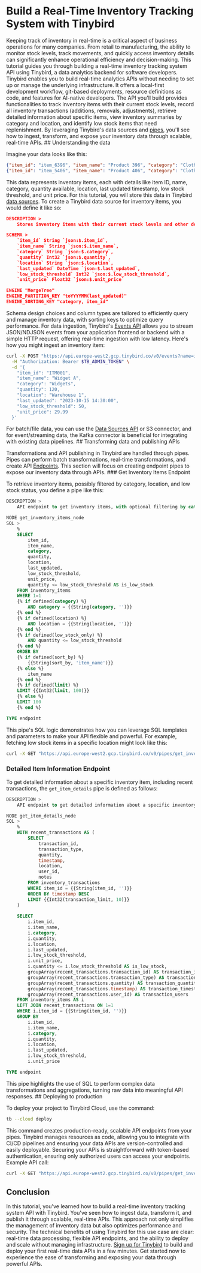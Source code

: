 # Build a Real-Time Inventory Tracking System with Tinybird

Keeping track of inventory in real-time is a critical aspect of business operations for many companies. From retail to manufacturing, the ability to monitor stock levels, track movements, and quickly access inventory details can significantly enhance operational efficiency and decision-making. This tutorial guides you through building a real-time inventory tracking system API using Tinybird, a data analytics backend for software developers. Tinybird enables you to build real-time analytics APIs without needing to set up or manage the underlying infrastructure. It offers a local-first development workflow, git-based deployments, resource definitions as code, and features for AI-native developers. The API you'll build provides functionalities to track inventory items with their current stock levels, record all inventory transactions (additions, removals, adjustments), retrieve detailed information about specific items, view inventory summaries by category and location, and identify low stock items that need replenishment. By leveraging Tinybird's data sources and [pipes](https://www.tinybird.co/docs/forward/work-with-data/pipes), you'll see how to ingest, transform, and expose your inventory data through scalable, real-time APIs. ## Understanding the data

Imagine your data looks like this:

```json
{"item_id": "item_6396", "item_name": "Product 396", "category": "Clothing", "quantity": 396, "location": "Warehouse B", "last_updated": "2025-05-06 16:31:27", "low_stock_threshold": 56, "unit_price": 676}
{"item_id": "item_5406", "item_name": "Product 406", "category": "Clothing", "quantity": 406, "location": "Warehouse B", "last_updated": "2025-04-16 16:31:27", "low_stock_threshold": 16, "unit_price": 486}
```

This data represents inventory items, each with details like item ID, name, category, quantity available, location, last updated timestamp, low stock threshold, and unit price. For this tutorial, you will store this data in Tinybird [data sources](https://www.tinybird.co/docs/forward/get-data-in/data-sources). To create a Tinybird data source for inventory items, you would define it like so:

```json
DESCRIPTION >
    Stores inventory items with their current stock levels and other details

SCHEMA >
    `item_id` String `json:$.item_id`,
    `item_name` String `json:$.item_name`,
    `category` String `json:$.category`,
    `quantity` Int32 `json:$.quantity`,
    `location` String `json:$.location`,
    `last_updated` DateTime `json:$.last_updated`,
    `low_stock_threshold` Int32 `json:$.low_stock_threshold`,
    `unit_price` Float32 `json:$.unit_price`

ENGINE "MergeTree"
ENGINE_PARTITION_KEY "toYYYYMM(last_updated)"
ENGINE_SORTING_KEY "category, item_id"
```

Schema design choices and column types are tailored to efficiently query and manage inventory data, with sorting keys to optimize query performance. For data ingestion, Tinybird's [Events API](https://www.tinybird.co/docs/forward/get-data-in/events-api) allows you to stream JSON/NDJSON events from your application frontend or backend with a simple HTTP request, offering real-time ingestion with low latency. Here's how you might ingest an inventory item:

```bash
curl -X POST "https://api.europe-west2.gcp.tinybird.co/v0/events?name=inventory_items" \
  -H "Authorization: Bearer $TB_ADMIN_TOKEN" \
  -d '{
    "item_id": "ITM001",
    "item_name": "Widget A",
    "category": "Widgets",
    "quantity": 120,
    "location": "Warehouse 1",
    "last_updated": "2023-10-15 14:30:00",
    "low_stock_threshold": 50,
    "unit_price": 29.99
  }'
```

For batch/file data, you can use the [Data Sources API](https://www.tinybird.co/docs/api-reference/datasource-api) or S3 connector, and for event/streaming data, the Kafka connector is beneficial for integrating with existing data pipelines. ## Transforming data and publishing APIs

Transformations and API publishing in Tinybird are handled through pipes. Pipes can perform batch transformations, real-time transformations, and create API [Endpoints](https://www.tinybird.co/docs/forward/work-with-data/publish-data/endpoints). This section will focus on creating endpoint pipes to expose our inventory data through APIs. ### Get Inventory Items Endpoint

To retrieve inventory items, possibly filtered by category, location, and low stock status, you define a pipe like this:

```sql
DESCRIPTION >
    API endpoint to get inventory items, with optional filtering by category, location, and low stock items

NODE get_inventory_items_node
SQL >
    %
    SELECT
        item_id,
        item_name,
        category,
        quantity,
        location,
        last_updated,
        low_stock_threshold,
        unit_price,
        quantity <= low_stock_threshold AS is_low_stock
    FROM inventory_items
    WHERE 1=1
    {% if defined(category) %}
        AND category = {{String(category, '')}}
    {% end %}
    {% if defined(location) %}
        AND location = {{String(location, '')}}
    {% end %}
    {% if defined(low_stock_only) %}
        AND quantity <= low_stock_threshold
    {% end %}
    ORDER BY 
    {% if defined(sort_by) %}
        {{String(sort_by, 'item_name')}}
    {% else %}
        item_name
    {% end %}
    {% if defined(limit) %}
    LIMIT {{Int32(limit, 100)}}
    {% else %}
    LIMIT 100
    {% end %}

TYPE endpoint
```

This pipe's SQL logic demonstrates how you can leverage SQL templates and parameters to make your API flexible and powerful. For example, fetching low stock items in a specific location might look like this:

```bash
curl -X GET "https://api.europe-west2.gcp.tinybird.co/v0/pipes/get_inventory_items.json?token=$TB_ADMIN_TOKEN&location=Warehouse%201&low_stock_only=1"
```


### Detailed Item Information Endpoint

To get detailed information about a specific inventory item, including recent transactions, the `get_item_details` pipe is defined as follows:

```sql
DESCRIPTION >
    API endpoint to get detailed information about a specific inventory item, including recent transactions

NODE get_item_details_node
SQL >
    %
    WITH recent_transactions AS (
        SELECT
            transaction_id,
            transaction_type,
            quantity,
            timestamp,
            location,
            user_id,
            notes
        FROM inventory_transactions
        WHERE item_id = {{String(item_id, '')}}
        ORDER BY timestamp DESC
        LIMIT {{Int32(transaction_limit, 10)}}
    )
    
    SELECT
        i.item_id,
        i.item_name,
        i.category,
        i.quantity,
        i.location,
        i.last_updated,
        i.low_stock_threshold,
        i.unit_price,
        i.quantity <= i.low_stock_threshold AS is_low_stock,
        groupArray(recent_transactions.transaction_id) AS transaction_ids,
        groupArray(recent_transactions.transaction_type) AS transaction_types,
        groupArray(recent_transactions.quantity) AS transaction_quantities,
        groupArray(recent_transactions.timestamp) AS transaction_timestamps,
        groupArray(recent_transactions.user_id) AS transaction_users
    FROM inventory_items AS i
    LEFT JOIN recent_transactions ON 1=1
    WHERE i.item_id = {{String(item_id, '')}}
    GROUP BY
        i.item_id,
        i.item_name,
        i.category,
        i.quantity,
        i.location,
        i.last_updated,
        i.low_stock_threshold,
        i.unit_price

TYPE endpoint
```

This pipe highlights the use of SQL to perform complex data transformations and aggregations, turning raw data into meaningful API responses. ## Deploying to production

To deploy your project to Tinybird Cloud, use the command:

```bash
tb --cloud deploy
```

This command creates production-ready, scalable API endpoints from your pipes. Tinybird manages resources as code, allowing you to integrate with CI/CD pipelines and ensuring your data APIs are version-controlled and easily deployable. Securing your APIs is straightforward with token-based authentication, ensuring only authorized users can access your endpoints. Example API call:

```bash
curl -X GET "https://api.europe-west2.gcp.tinybird.co/v0/pipes/get_inventory_items.json?token=$TB_ADMIN_TOKEN&limit=50"
```


## Conclusion

In this tutorial, you've learned how to build a real-time inventory tracking system API with Tinybird. You've seen how to ingest data, transform it, and publish it through scalable, real-time APIs. This approach not only simplifies the management of inventory data but also optimizes performance and security. The technical benefits of using Tinybird for this use case are clear: real-time data processing, flexible API endpoints, and the ability to deploy and scale without managing infrastructure. [Sign up for Tinybird](https://cloud.tinybird.co/signup) to build and deploy your first real-time data APIs in a few minutes. Get started now to experience the ease of transforming and exposing your data through powerful APIs.